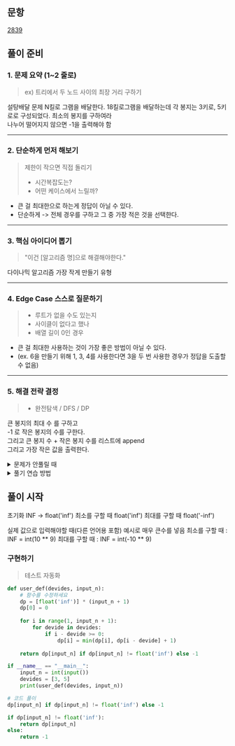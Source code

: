 ## 문항
[2839](https://www.acmicpc.net/problem/2839)

풀이 준비
---
### 1. 문제 요약 (1~2 줄로)
> ex) 트리에서 두 노드 사이의 최장 거리 구하기

설탕배달 문제 N킬로 그램을 배달한다.
18킬로그램을 배달하는데 각 봉지는 3키로, 5키로로 구성되었다. 최소의 봉지를 구하여라  
나누어 떨어지지 않으면 -1을 출력해야 함

---
### 2. 단순하게 먼저 해보기
> 제한이 작으면 직접 돌리기
> - 시간복잡도는?
> - 어떤 케이스에서 느릴까?

- 큰 걸 최대한으로 하는게 정답이 아닐 수 있다.
- 단순하게 -> 전체 경우를 구하고 그 중 가장 적은 것을 선택한다.

---
### 3. 핵심 아이디어 뽑기
> "이건 \[알고리즘 명]으로 해결해야한다."

다이나믹 알고리즘 가장 작게 만들기 유형

---
### 4. Edge Case 스스로 질문하기
> - 루트가 없을 수도 있는지
> - 사이클이 없다고 했나
> - 배열 길이 0인 경우

- 큰 걸 최대한 사용하는 것이 가장 좋은 방법이 아닐 수 있다.  
- (ex. 6을 만들기 위해 1, 3, 4를 사용한다면 3을 두 번 사용한 경우가 정답을 도출할 수 없음)

---
### 5. 해결 전략 결정
> - 완전탐색 / DFS / DP

큰 봉지의 최대 수 를 구하고  
-1 로 작은 봉지의 수를 구한다.   
그리고 큰 봉지 수 + 작은 봉지 수를 리스트에 append  
그리고 가장 작은 값을 출력한다.  

<details>
<summary>문제가 안풀릴 때</summary>

1. 놓친 조건은 없는가?
2. 단순하게 풀기라도 풀 수는 있는가?
3. 비슷한 문제를 본 적 있나?
4. 핵심 아이디어 한 줄로 요약하면 뭘까?
5. 내가 이 문제를 만든다면 어떤 구조일까?

</details>

<details>
<summary>풀기 연습 방법</summary>

Tree Diameter 문제 인 경우
-> 가중치가 있다면?
-> 노드가 아니라 엣지가 기준이면?
-> 루트가 없으면 어떻게 해야 하지?

한 문제를 깊게 파는 것

</details>

풀이 시작
---
초기화 INF -> float('inf')
최소를 구할 때 float('inf')
최대를 구할 때 float('-inf')

실제 값으로 입력해야할 때(다른 언어용 포함)
예시로 매우 큰수를 넣음
최소를 구할 때 : INF = int(10 ** 9)
최대를 구할 때 : INF = int(-10 ** 9)
### 구현하기
> 테스트 자동화

```python
def user_def(devides, input_n):
	# 함수를 수정하세요
	dp = [float('inf')] * (input_n + 1)
	dp[0] = 0
	
	for i in range(1, input_n + 1):
		for devide in devides:
			if i - devide >= 0:
				dp[i] = min(dp[i], dp[i - devide] + 1)
	
	return dp[input_n] if dp[input_n] != float('inf') else -1

if __name__ == "__main__":
	input_n = int(input())
	devides = [3, 5]
	print(user_def(devides, input_n))
```

```python
# 코드 풀이
dp[input_n] if dp[input_n] != float('inf') else -1

if dp[input_n] != float('inf'):
	return dp[input_n]
else:
	return -1

```
